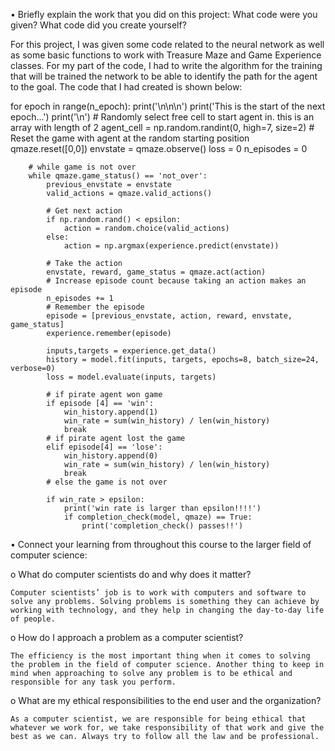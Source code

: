 •	Briefly explain the work that you did on this project: What code were you given? What code did you create yourself?

  For this project, I was given some code related to the neural network as well as some basic functions to work with Treasure Maze and Game Experience classes. For my part of the code, I had to write the algorithm for the training that will be trained the network to be able to identify the path for the agent to the goal. The code that I had created is shown below:

  for epoch in range(n_epoch):
        print('\n\n\n')
        print('This is the start of the next epoch...')
        print('\n')
        # Randomly select free cell to start agent in. this is an array with length of 2
        agent_cell = np.random.randint(0, high=7, size=2)
        # Reset the game with agent at the random starting position
        qmaze.reset([0,0])
        envstate = qmaze.observe()
        loss = 0
        n_episodes = 0
        
        # while game is not over
        while qmaze.game_status() == 'not_over':
            previous_envstate = envstate
            valid_actions = qmaze.valid_actions()
            
            # Get next action
            if np.random.rand() < epsilon:
                action = random.choice(valid_actions)
            else:
                action = np.argmax(experience.predict(envstate))
            
            # Take the action
            envstate, reward, game_status = qmaze.act(action)
            # Increase episode count because taking an action makes an episode
            n_episodes += 1
            # Remember the episode
            episode = [previous_envstate, action, reward, envstate, game_status]
            experience.remember(episode)                
                
            inputs,targets = experience.get_data()            
            history = model.fit(inputs, targets, epochs=8, batch_size=24, verbose=0)
            loss = model.evaluate(inputs, targets)
            
            # if pirate agent won game
            if episode [4] == 'win':
                win_history.append(1)
                win_rate = sum(win_history) / len(win_history)
                break
            # if pirate agent lost the game
            elif episode[4] == 'lose':
                win_history.append(0)
                win_rate = sum(win_history) / len(win_history)
                break
            # else the game is not over
        
            if win_rate > epsilon:
                print('win rate is larger than epsilon!!!!')
                if completion_check(model, qmaze) == True:
                    print('completion_check() passes!!')

•	Connect your learning from throughout this course to the larger field of computer science:

  o	What do computer scientists do and why does it matter?

    Computer scientists’ job is to work with computers and software to solve any problems. Solving problems is something they can achieve by working with technology, and they help in changing the day-to-day life of people.

  o	How do I approach a problem as a computer scientist?

    The efficiency is the most important thing when it comes to solving the problem in the field of computer science. Another thing to keep in mind when approaching to solve any problem is to be ethical and responsible for any task you perform.

  o	What are my ethical responsibilities to the end user and the organization?

    As a computer scientist, we are responsible for being ethical that whatever we work for, we take responsibility of that work and give the best as we can. Always try to follow all the law and be professional.


